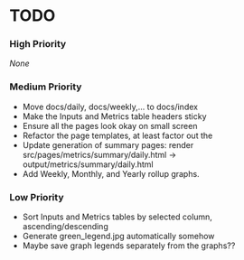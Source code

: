# TODO

### High Priority
_None_

### Medium Priority
- Move docs/daily, docs/weekly,... to docs/index
- Make the Inputs and Metrics table headers sticky
- Ensure all the pages look okay on small screen
- Refactor the page templates, at least factor out the <head>
- Update generation of summary pages: render src/pages/metrics/summary/daily.html -> output/metrics/summary/daily.html
- Add Weekly, Monthly, and Yearly rollup graphs.

### Low Priority
- Sort Inputs and Metrics tables by selected column, ascending/descending
- Generate green_legend.jpg automatically somehow
- Maybe save graph legends separately from the graphs??